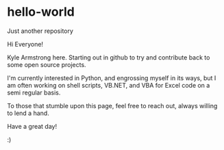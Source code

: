 # hello-world
Just another repository

Hi Everyone!

Kyle Armstrong here.  Starting out in github to try and contribute back to some open source projects.

I'm currently interested in Python, and engrossing myself in its ways, but I am often working on shell scripts, VB.NET,
and VBA for Excel code on a semi regular basis.

To those that stumble upon this page, feel free to reach out, always willing to lend a hand.

Have a great day!

:)
